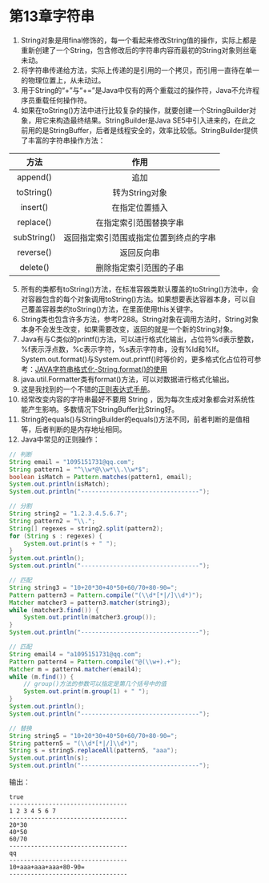 # 第13章字符串

1. String对象是用final修饰的，每一个看起来修改String值的操作，实际上都是重新创建了一个String，包含修改后的字符串内容而最初的String对象则丝毫未动。
2. 将字符串传递给方法，实际上传递的是引用的一个拷贝，而引用一直待在单一的物理位置上，从未动过。
3. 用于String的“+”与“+=”是Java中仅有的两个重载过的操作符，Java不允许程序员重载任何操作符。
4. 如果在toString()方法中进行比较复杂的操作，就要创建一个StringBuilder对象，用它来构造最终结果。StringBuilder是Java SE5中引入进来的，在此之前用的是StringBuffer，后者是线程安全的，效率比较低。StringBuilder提供了丰富的字符串操作方法：

| 方法 | 作用 |
|:---:|:---:|
| append() | 追加 |
| toString() | 转为String对象 |
| insert() | 在指定位置插入 |
| replace() | 在指定索引范围替换字串 |
| subString() | 返回指定索引范围或指定位置到终点的字串 |
| reverse() | 返回反向串 |
| delete() | 删除指定索引范围的子串 |

5. 所有的类都有toString()方法，在标准容器类默认覆盖的toString()方法中，会对容器包含的每个对象调用toString()方法。如果想要表达容器本身，可以自己覆盖容器类的toString()方法，在里面使用this关键字。
6. String类也包含许多方法，参考P288。String对象在调用方法时，String对象本身不会发生改变，如果需要改变，返回的就是一个新的String对象。
7. Java有与C类似的printf()方法，可以进行格式化输出，占位符%d表示整数，%f表示浮点数，%c表示字符，%s表示字符串，没有%ld和%lf。
System.out.format()与System.out.printf()时等价的，更多格式化占位符可参考：[JAVA字符串格式化-String.format()的使用](https://blog.csdn.net/lonely_fireworks/article/details/7962171)
8. java.util.Formatter类有format()方法，可以对数据进行格式化输出。
9. 这是我找到的一个不错的[正则表达式手册](http://tool.oschina.net/uploads/apidocs/jquery/regexp.html)。
10. 经常改变内容的字符串最好不要用 String ，因为每次生成对象都会对系统性能产生影响。多数情况下StringBuffer比String好。
11. String的equals()与StringBuilder的equals()方法不同，前者判断的是值相等，后者判断的是内存地址相同。
10. Java中常见的正则操作：
```Java
// 判断
String email = "1095151731@qq.com";
String pattern1 = "^\\w*@\\w*\\.\\w*$";
boolean isMatch = Pattern.matches(pattern1, email);
System.out.println(isMatch);
System.out.println("---------------------------------");

// 分割
String string2 = "1.2.3.4.5.6.7";
String pattern2 = "\\.";
String[] regexes = string2.split(pattern2);
for (String s : regexes) {
	System.out.print(s + " ");
}
System.out.println();
System.out.println("---------------------------------");

// 匹配
String string3 = "10+20*30+40*50+60/70+80-90=";
Pattern pattern3 = Pattern.compile("(\\d*[*|/]\\d*)");
Matcher matcher3 = pattern3.matcher(string3);
while (matcher3.find()) {
	System.out.println(matcher3.group());
}
System.out.println("---------------------------------");

// 匹配
String email4 = "a1095151731@qq.com";
Pattern pattern4 = Pattern.compile("@(\\w+).+");
Matcher m = pattern4.matcher(email4);
while (m.find()) {
    // group()方法的参数可以指定是第几个括号中的值
	System.out.print(m.group(1) + " ");
}
System.out.println();
System.out.println("---------------------------------");

// 替换
String string5 = "10+20*30+40*50+60/70+80-90=";
String pattern5 = "(\\d*[*|/]\\d*)";
String s = string5.replaceAll(pattern5, "aaa");
System.out.println(s);
System.out.println("---------------------------------");
```
输出：
```
true
---------------------------------
1 2 3 4 5 6 7 
---------------------------------
20*30
40*50
60/70
---------------------------------
qq 
---------------------------------
10+aaa+aaa+aaa+80-90=
---------------------------------
```
